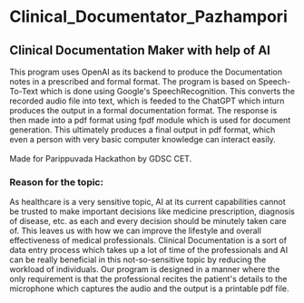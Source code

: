 # Clinical_Documentator_Pazhampori
## Clinical Documentation Maker with help of AI

This program uses OpenAI as its backend to produce the Documentation notes in a prescribed and formal format. The program is based on Speech-To-Text which is done using Google's SpeechRecognition. This converts the recorded audio file into text, which is feeded to the ChatGPT which inturn produces the output in a formal documentation format. The response is then made into a pdf format using fpdf module which is used for document generation. This ultimately produces a final output in pdf format, which even a person with very basic computer knowledge can interact easily.<br><br>
Made for Parippuvada Hackathon by GDSC CET.
### Reason for the topic:
As healthcare is a very sensitive topic, AI at its current capabilities cannot be trusted to make important decisions like medicine prescription, diagnosis of disease, etc. as each and every decision should be minutely taken care of. This leaves us with how we can improve the lifestyle and overall effectiveness of medical professionals. Clinical Documentation is a sort of data entry process which takes up a lot of time of the professionals and AI can be really beneficial in this not-so-sensitive topic by reducing the workload of individuals. Our program is designed in a manner where the only requirement is that the professional recites the patient's details to the microphone which captures the audio and the output is a printable pdf file.

